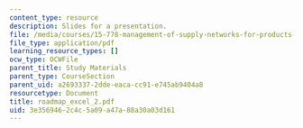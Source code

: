 ```yaml
---
content_type: resource
description: Slides for a presentation.
file: /media/courses/15-778-management-of-supply-networks-for-products-and-services-summer-2004/3e3569462c4c5a09a47a88a30a03d161_roadmap_excel_2.pdf
file_type: application/pdf
learning_resource_types: []
ocw_type: OCWFile
parent_title: Study Materials
parent_type: CourseSection
parent_uid: a2693337-2dde-eaca-cc91-e745ab9404a8
resourcetype: Document
title: roadmap_excel_2.pdf
uid: 3e356946-2c4c-5a09-a47a-88a30a03d161
---
```

